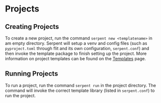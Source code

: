 # Projects

## Creating Projects

To create a new project, run the command `serpent new <templatename>` in am empty directory. Serpent will setup a venv and config files (such as `pyproject.toml` through flit and its own configuration, `serpent.conf`) and then invoke the template package to finish setting up the project. More information on project templates can be found on the [Templates](templates.md) page.

## Running Projects

To run a project, run the command `serpent run` in the project directory. The command will invoke the correct template library (listed in `serpent.conf`) to run the project.